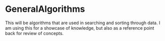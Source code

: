 # GeneralAlgorithms
This will be algorithms that are used in searching and sorting through data. I am using this for a showcase of knowledge, but also as a reference point back for review of concepts.
